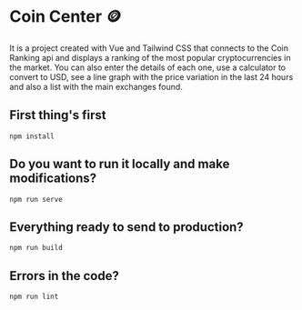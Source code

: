 # Coin Center 🪙

It is a project created with Vue and Tailwind CSS that connects to the Coin Ranking api and displays a ranking of the most popular cryptocurrencies in the market. You can also enter the details of each one, use a calculator to convert to USD, see a line graph with the price variation in the last 24 hours and also a list with the main exchanges found.

## First thing's first
```
npm install
```

## Do you want to run it locally and make modifications?
```
npm run serve
```

## Everything ready to send to production?
```
npm run build
```

## Errors in the code?
```
npm run lint
```
